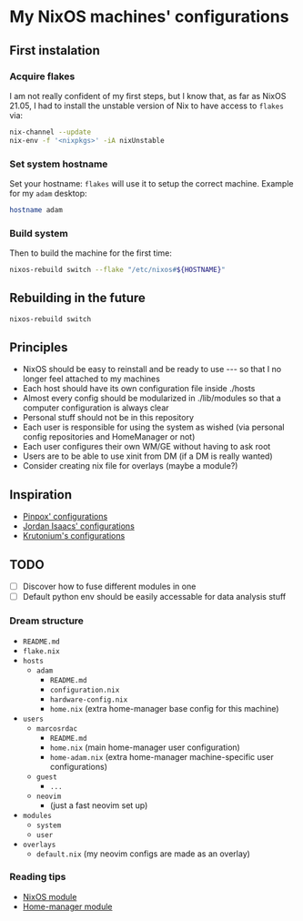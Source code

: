 # My NixOS machines' configurations

## First instalation

### Acquire flakes

I am not really confident of my first steps, but I know that, as far as NixOS 21.05, I had to install the unstable version of Nix to have access to `flakes` via:

```sh
nix-channel --update
nix-env -f '<nixpkgs>' -iA nixUnstable
```

### Set system hostname

Set your hostname: `flakes` will use it to setup the correct machine. Example for my `adam` desktop:

```sh
hostname adam
```

### Build system

Then to build the machine for the first time:

```sh
nixos-rebuild switch --flake "/etc/nixos#${HOSTNAME}"
```

## Rebuilding in the future

```sh
nixos-rebuild switch
```

## Principles

- NixOS should be easy to reinstall and be ready to use --- so that I no longer feel attached to my machines
- Each host should have its own configuration file inside ./hosts
- Almost every config should be modularized in ./lib/modules so that a computer configuration is always clear
- Personal stuff should not be in this repository
- Each user is responsible for using the system as wished (via personal config repositories and HomeManager or not)
- Each user configures their own WM/GE without having to ask root
- Users are to be able to use xinit from DM (if a DM is really wanted)
- Consider creating nix file for overlays (maybe a module?)

## Inspiration

- [Pinpox' configurations](https://github.com/pinpox/nixos)
- [Jordan Isaacs' configurations](https://github.com/jordanisaacs/dotfiles)
- [Krutonium's configurations](https://github.com/Krutonium/My_Unified_NixOS_Config)

## TODO

- [ ] Discover how to fuse different modules in one
- [ ] Default python env should be easily accessable for data analysis stuff

### Dream structure

- `README.md`
- `flake.nix`
- `hosts`
  - `adam`
    - `README.md`
    - `configuration.nix`
    - `hardware-config.nix`
    - `home.nix` (extra home-manager base config for this machine)
- `users`
  - `marcosrdac`
    - `README.md`
    - `home.nix` (main home-manager user configuration)
    - `home-adam.nix` (extra home-manager machine-specific user configurations)
  - `guest`
    - `...`
  - `neovim`
    - (just a fast neovim set up)
- `modules`
  - `system`
  - `user`
- `overlays`
  - `default.nix` (my neovim configs are made as an overlay)


### Reading tips

- [NixOS module](https://github.com/NixOS/nixpkgs/blob/master/nixos/modules/services/x11/window-managers/i3.nix)
- [Home-manager module](https://github.com/nix-community/home-manager/blob/master/modules/services/window-managers/bspwm/default.nix)
